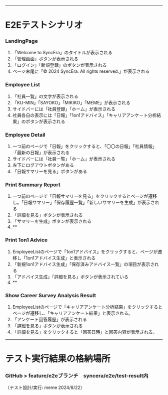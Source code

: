 ***
# E2Eテストシナリオ
### LandingPage
1. 「Welcome to SyncEra」のタイトルが表示される
2. 「管理画面」ボタンが表示される
3. 「ログイン」「新規登録」のボタンが表示される
4. ページ末尾に「© 2024 SyncEra. All rights reserved.」が表示される

### Employee List
1. 「社員一覧」の文字が表示される
2. 「KU-MIN」「SAYOKO」「MIKIKO」「MEME」が表示される
3. サイドバーには「社員登録」「ホーム」が表示される
4. 社員各自の表示には「日報」「1on1アドバイス」「キャリアアンケート分析結果」のボタンが表示される

### Employee Detail
1. 一つ前のページで「日報」をクリックすると、「〇〇の日報」「社員情報」「最新の日報」が表示される
2. サイドバーには「社員一覧」「ホーム」が表示される
3. 左下にログアウトボタンがある
4. 「日報サマリーを見る」ボタンがある

### Print Summary Report
1. 一つ前のページで「日報サマリーを見る」をクリックするとページが遷移し。「日報サマリー」「保存履歴一覧」「新しいサマリーを生成」が表示される
2. 「詳細を見る」ボタンが表示される
3. 「サマリーを生成」ボタンが表示される
4. **

### Print 1on1 Advice
1. EmployeeListのページで「1on1アドバイス」をクリックすると、ページが遷移し「1on1アドバイス生成」と表示される
2. 「新規1on1アドバイス生成」「保存済みアドバイス一覧」の項目が表示される
3. 「アドバイス生成」「詳細を見る」ボタンが表示されている
4. **

### Show Career Survey Analysis Result
1. EmployeeListのページで「キャリアアンケート分析結果」をクリックするとページが遷移し、「キャリアアンケート結果」と表示される。
2. 「アンケート回答履歴」が表示される
3. 「詳細を見る」ボタンが表示される
4. 「詳細を見る」をクリックすると「回答日時」と回答内容が表示される。
***
# テスト実行結果の格納場所
### GitHub > feature/e2eブランチ　syncera/e2e/test-result内
（テスト設計/実行: meme 2024/8/22）